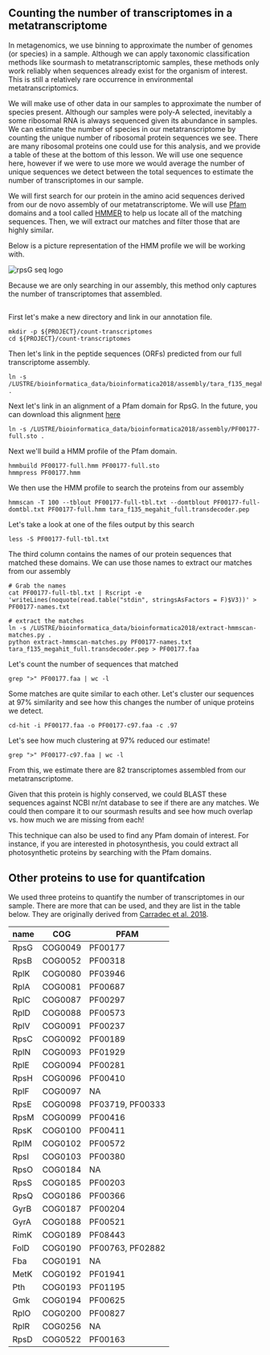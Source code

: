 ## Counting the number of transcriptomes in a metatranscriptome
In metagenomics, we use binning to approximate the number of genomes (or species) in a sample.
Although we can apply taxonomic classification methods like sourmash to metatranscriptomic 
samples, these methods only work reliably when sequences already exist for the organism of 
interest. This is still a relatively rare occurrence in environmental metatranscriptomics. 

We will make use of other data in our samples to approximate the number of species present.
Although our samples were poly-A selected, inevitably a some ribosomal RNA is always sequenced
given its abundance in samples. We can estimate the number of species in our metatranscriptome
by counting the unique number of ribosomal protein sequences we see. There are many ribosomal
proteins one could use for this analysis, and we provide a table of these at the bottom of 
this lesson. We will use one sequence here, however if we were to use more we would average 
the number of unique sequences we detect between the total sequences to estimate the number 
of transcriptomes in our sample.

We will first search for our protein in the amino acid sequences 
derived from our de novo assembly of our metatranscriptome. We will use
[Pfam](https://pfam.xfam.org/) domains and a tool called [HMMER](http://hmmer.org/) 
to help us locate all of the matching sequences. Then, we will extract our matches and 
filter those that are highly similar. 

Below is a picture representation of the HMM profile we will be working with. 

![rpsG seq logo](https://github.com/ngs-docs/2018-cicese-metatranscriptomics/blob/master/docs/files/rpsg_logo_image.png)

Because we are only searching in our assembly, this method only captures the number of 
transcriptomes that assembled.

## 

First let's make a new directory and link in our annotation file. 
```
mkdir -p ${PROJECT}/count-transcriptomes
cd ${PROJECT}/count-transcriptomes
```

Then let's link in the peptide sequences (ORFs) predicted from our 
full transcriptome assembly.
```
ln -s /LUSTRE/bioinformatica_data/bioinformatica2018/assembly/tara_f135_megahit_full.transdecoder.pep .
```

Next let's link in an alignment of a Pfam domain for RpsG. 
In the future, you can download this alignment [here](http://pfam.xfam.org/family/PF00177/alignment/full) 
```
ln -s /LUSTRE/bioinformatica_data/bioinformatica2018/assembly/PF00177-full.sto .
```

Next we'll build a HMM profile of the Pfam domain. 

```
hmmbuild PF00177-full.hmm PF00177-full.sto
hmmpress PF00177.hmm
```

We then use the HMM profile to search the proteins from our assembly
```
hmmscan -T 100 --tblout PF00177-full-tbl.txt --domtblout PF00177-full-domtbl.txt PF00177-full.hmm tara_f135_megahit_full.transdecoder.pep 
```

Let's take a look at one of the files output by this search
```
less -S PF00177-full-tbl.txt
```

The third column contains the names of our protein sequences that matched
these domains. We can use those names to extract our matches from 
our assembly

```
# Grab the names
cat PF00177-full-tbl.txt | Rscript -e 'writeLines(noquote(read.table("stdin", stringsAsFactors = F)$V3))' > PF00177-names.txt

# extract the matches
ln -s /LUSTRE/bioinformatica_data/bioinformatica2018/extract-hmmscan-matches.py .
python extract-hmmscan-matches.py PF00177-names.txt tara_f135_megahit_full.transdecoder.pep > PF00177.faa
```

Let's count the number of sequences that matched 
```
grep ">" PF00177.faa | wc -l
```

Some matches are quite similar to each other. Let's cluster our sequences
at 97% similarity and see how this changes the number of unique proteins
we detect. 

```
cd-hit -i PF00177.faa -o PF00177-c97.faa -c .97
```

Let's see how much clustering at 97% reduced our estimate!
```
grep ">" PF00177-c97.faa | wc -l
```

From this, we estimate there are 82 transcriptomes assembled from our
metatranscriptome.

Given that this protein is highly conserved, we could BLAST these 
sequences against NCBI nr/nt database to see if there are any matches. 
We could then compare it to our sourmash results and see how much overlap 
vs. how much we are missing from each!

This technique can also be used to find any Pfam domain of interest. 
For instance, if you are interested in photosynthesis, you could
extract all photosynthetic proteins by searching with the Pfam domains.

## Other proteins to use for quantifcation

We used three proteins to quantify the number of transcriptomes in our
sample. There are more that can be used, and they are list in the table
below. They are originally derived from [Carradec et al. 2018](https://www.nature.com/articles/s41467-017-02342-1#Sec19).


| name | COG     | PFAM             |
|------|---------|------------------|
| RpsG | COG0049 | PF00177          |
| RpsB | COG0052 | PF00318          |
| RplK | COG0080 | PF03946          |
| RplA | COG0081 | PF00687          |
| RplC | COG0087 | PF00297          |
| RplD | COG0088 | PF00573          |
| RplV | COG0091 | PF00237          |
| RpsC | COG0092 | PF00189          |
| RplN | COG0093 | PF01929          |
| RplE | COG0094 | PF00281          |
| RpsH | COG0096 | PF00410          |
| RplF | COG0097 | NA               |
| RpsE | COG0098 | PF03719, PF00333 |
| RpsM | COG0099 | PF00416          |
| RpsK | COG0100 | PF00411          |
| RplM | COG0102 | PF00572          |
| RpsI | COG0103 | PF00380          |
| RpsO | COG0184 | NA               |
| RpsS | COG0185 | PF00203          |
| RpsQ | COG0186 | PF00366          |
| GyrB | COG0187 | PF00204          |
| GyrA | COG0188 | PF00521          |
| RimK | COG0189 | PF08443          |
| FolD | COG0190 | PF00763, PF02882 |
| Fba  | COG0191 | NA               |
| MetK | COG0192 | PF01941          |
| Pth  | COG0193 | PF01195          |
| Gmk  | COG0194 | PF00625          |
| RplO | COG0200 | PF00827          |
| RplR | COG0256 | NA               |
| RpsD | COG0522 | PF00163          |
